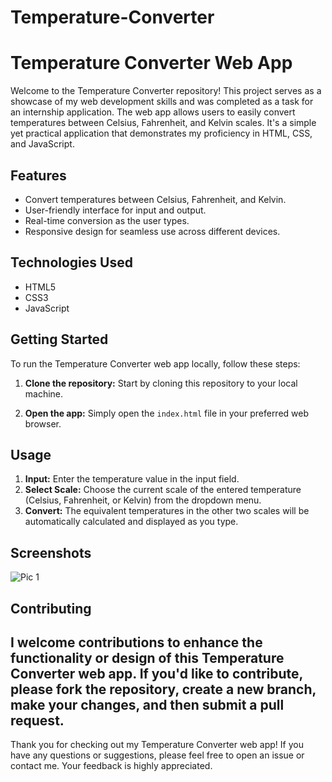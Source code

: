 # Temperature-Converter
# Temperature Converter Web App

Welcome to the Temperature Converter repository! This project serves as a showcase of my web development skills and was completed as a task for an internship application. The web app allows users to easily convert temperatures between Celsius, Fahrenheit, and Kelvin scales. It's a simple yet practical application that demonstrates my proficiency in HTML, CSS, and JavaScript.

## Features

- Convert temperatures between Celsius, Fahrenheit, and Kelvin.
- User-friendly interface for input and output.
- Real-time conversion as the user types.
- Responsive design for seamless use across different devices.

## Technologies Used

- HTML5
- CSS3
- JavaScript

## Getting Started

To run the Temperature Converter web app locally, follow these steps:

1. **Clone the repository:** Start by cloning this repository to your local machine.


3. **Open the app:** Simply open the `index.html` file in your preferred web browser.

## Usage

1. **Input:** Enter the temperature value in the input field.
2. **Select Scale:** Choose the current scale of the entered temperature (Celsius, Fahrenheit, or Kelvin) from the dropdown menu.
3. **Convert:** The equivalent temperatures in the other two scales will be automatically calculated and displayed as you type.

## Screenshots

![Pic 1](https://github.com/Manya103/Temperature-Converter/assets/113758890/88b5f4e7-b867-4af2-8113-a0b27e1408ae)


## Contributing

I welcome contributions to enhance the functionality or design of this Temperature Converter web app. If you'd like to contribute, please fork the repository, create a new branch, make your changes, and then submit a pull request.
---

Thank you for checking out my Temperature Converter web app! If you have any questions or suggestions, please feel free to open an issue or contact me. Your feedback is highly appreciated.
 
